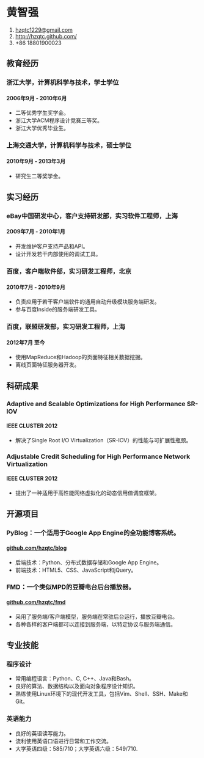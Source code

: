 # 黄智强

1. <hzqtc1229@gmail.com>
2. <http://hzqtc.github.com/>
3. +86 18801900023

## 教育经历

### 浙江大学，计算机科学与技术，学士学位
#### 2006年9月 - 2010年6月

* 二等优秀学生奖学金。
* 浙江大学ACM程序设计竞赛三等奖。
* 浙江大学优秀毕业生。

### 上海交通大学，计算机科学与技术，硕士学位
#### 2010年9月 - 2013年3月

* 研究生二等奖学金。

## 实习经历

### eBay中国研发中心，客户支持研发部，实习软件工程师，上海
#### 2009年7月 - 2010年1月

* 开发维护客户支持产品和API。
* 设计开发若干内部使用的调试工具。

### 百度，客户端软件部，实习研发工程师，北京
#### 2010年7月 - 2010年9月

* 负责应用于若干客户端软件的通用自动升级模块服务端研发。
* 参与百度Inside的服务端研发工具。

### 百度，联盟研发部，实习研发工程师，上海
#### 2012年7月 至今

* 使用MapReduce和Hadoop的页面特征相关数据挖掘。
* 离线页面特征服务器开发。

## 科研成果

### Adaptive and Scalable Optimizations for High Performance SR-IOV
#### IEEE CLUSTER 2012

* 解决了Single Root I/O Virtualization（SR-IOV）的性能与可扩展性瓶颈。

### Adjustable Credit Scheduling for High Performance Network Virtualization
#### IEEE CLUSTER 2012

* 提出了一种适用于高性能网络虚拟化的动态信用值调度框架。

## 开源项目

### PyBlog：一个适用于Google App Engine的全功能博客系统。
#### [github.com/hzqtc/blog](https://github.com/hzqtc/blog)

* 后端技术：Python、分布式数据存储和Google App Engine。
* 前端技术：HTML5、CSS、JavaScript和jQuery。

### FMD：一个类似MPD的豆瓣电台后台播放器。
#### [github.com/hzqtc/fmd](https://github.com/hzqtc/fmd)

* 采用了服务端/客户端模型，服务端在常驻后台运行，播放豆瓣电台。
* 各种各样的客户端都可以连接到服务端，以特定协议与服务端通信。

## 专业技能

### 程序设计

* 常用编程语言：Python、C, C++、Java和Bash。
* 良好的算法、数据结构以及面向对象程序设计知识。
* 熟练使用Linux环境下的现代开发工具，包括Vim、Shell、SSH、Make和Git。

### 英语能力

* 良好的英语读写能力。
* 流利使用英语口语进行日常和工作交流。
* 大学英语四级：585/710；大学英语六级：549/710.
